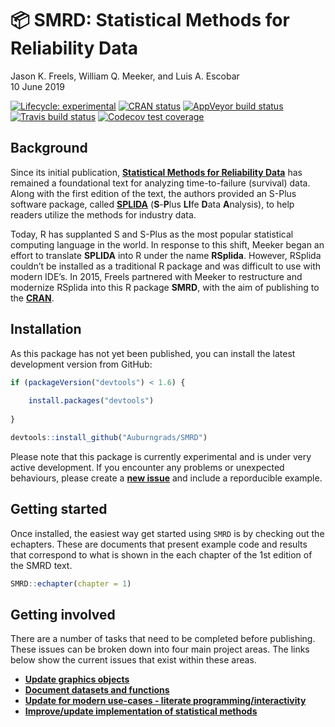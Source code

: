 :package: SMRD: Statistical Methods for Reliability Data
================
Jason K. Freels, William Q. Meeker, and Luis A. Escobar
<br/>10 June 2019

[![Lifecycle:
experimental](https://img.shields.io/badge/lifecycle-experimental-orange.svg)](https://www.tidyverse.org/lifecycle/#experimental)
[![CRAN
status](https://www.r-pkg.org/badges/version/SMRD)](https://cran.r-project.org/package=SMRD)
[![AppVeyor build
status](https://ci.appveyor.com/api/projects/status/github/Auburngrads/SMRD?branch=master&svg=true)](https://ci.appveyor.com/project/Auburngrads/SMRD)
[![Travis build
status](https://travis-ci.org/Auburngrads/SMRD.svg?branch=master)](https://travis-ci.org/Auburngrads/SMRD)
[![Codecov test
coverage](https://codecov.io/gh/Auburngrads/SMRD/branch/master/graph/badge.svg)](https://codecov.io/gh/Auburngrads/SMRD?branch=master)

## Background

Since its initial publication,
<a target="" href="https://www.amazon.com/Statistical-Methods-Reliability-William-Meeker/dp/0471143286">**Statistical
Methods for Reliability Data**</a> has remained a foundational text for
analyzing time-to-failure (survival) data. Along with the first edition
of the text, the authors provided an S-Plus software package, called
[**SPLIDA**](http://www.public.iastate.edu/~splida/') (**S**-**P**lus
**LI**fe **D**ata **A**nalysis), to help readers utilize the methods for
industry data.

Today, R has supplanted S and S-Plus as the most popular statistical
computing language in the world. In response to this shift, Meeker began
an effort to translate **SPLIDA** into R under the name **RSplida**.
However, RSplida couldn’t be installed as a traditional R package and
was difficult to use with modern IDE’s. In 2015, Freels partnered with
Meeker to restructure and modernize RSplida into this R package
**SMRD**, with the aim of publishing to the
<a target="" href="https://cran.r-project.org">**CRAN**</a>.

## Installation

As this package has not yet been published, you can install the latest
development version from GitHub:

``` r
if (packageVersion("devtools") < 1.6) {
  
    install.packages("devtools")
  
}

devtools::install_github("Auburngrads/SMRD")
```

Please note that this package is currently experimental and is under
very active development. If you encounter any problems or unexpected
behaviours, please create a
<a target="" href="https://github.com/Auburngrads/SMRD/issues">**new
issue**</a> and include a reporducible example.

## Getting started

Once installed, the easiest way get started using `SMRD` is by checking
out the echapters. These are documents that present example code and
results that correspond to what is shown in the each chapter of the 1st
edition of the SMRD text.

``` r
SMRD::echapter(chapter = 1)
```

## Getting involved

There are a number of tasks that need to be completed before publishing.
These issues can be broken down into four main project areas. The links
below show the current issues that exist within these areas.

  - <a target="" href="https://github.com/Auburngrads/SMRD/projects/1">**Update
    graphics objects**</a>
  - <a target="" href="https://github.com/Auburngrads/SMRD/projects/4">**Document
    datasets and functions**</a>
  - <a target="" href="https://github.com/Auburngrads/SMRD/projects/2">**Update
    for modern use-cases - literate programming/interactivity**</a>
  - <a target="" href="https://github.com/Auburngrads/SMRD/projects/3">**Improve/update
    implementation of statistical methods**</a>
